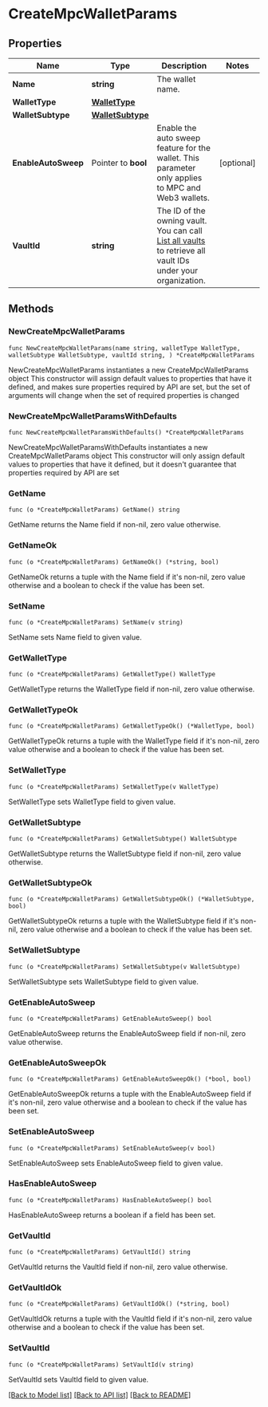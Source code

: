 # CreateMpcWalletParams

## Properties

Name | Type | Description | Notes
------------ | ------------- | ------------- | -------------
**Name** | **string** | The wallet name. | 
**WalletType** | [**WalletType**](WalletType.md) |  | 
**WalletSubtype** | [**WalletSubtype**](WalletSubtype.md) |  | 
**EnableAutoSweep** | Pointer to **bool** | Enable the auto sweep feature for the wallet. This parameter only applies to MPC and Web3 wallets. | [optional] 
**VaultId** | **string** | The ID of the owning vault. You can call [List all vaults](https://www.cobo.com/developers/v2/api-references/wallets--mpc-wallets/list-all-vaults) to retrieve all vault IDs under your organization. | 

## Methods

### NewCreateMpcWalletParams

`func NewCreateMpcWalletParams(name string, walletType WalletType, walletSubtype WalletSubtype, vaultId string, ) *CreateMpcWalletParams`

NewCreateMpcWalletParams instantiates a new CreateMpcWalletParams object
This constructor will assign default values to properties that have it defined,
and makes sure properties required by API are set, but the set of arguments
will change when the set of required properties is changed

### NewCreateMpcWalletParamsWithDefaults

`func NewCreateMpcWalletParamsWithDefaults() *CreateMpcWalletParams`

NewCreateMpcWalletParamsWithDefaults instantiates a new CreateMpcWalletParams object
This constructor will only assign default values to properties that have it defined,
but it doesn't guarantee that properties required by API are set

### GetName

`func (o *CreateMpcWalletParams) GetName() string`

GetName returns the Name field if non-nil, zero value otherwise.

### GetNameOk

`func (o *CreateMpcWalletParams) GetNameOk() (*string, bool)`

GetNameOk returns a tuple with the Name field if it's non-nil, zero value otherwise
and a boolean to check if the value has been set.

### SetName

`func (o *CreateMpcWalletParams) SetName(v string)`

SetName sets Name field to given value.


### GetWalletType

`func (o *CreateMpcWalletParams) GetWalletType() WalletType`

GetWalletType returns the WalletType field if non-nil, zero value otherwise.

### GetWalletTypeOk

`func (o *CreateMpcWalletParams) GetWalletTypeOk() (*WalletType, bool)`

GetWalletTypeOk returns a tuple with the WalletType field if it's non-nil, zero value otherwise
and a boolean to check if the value has been set.

### SetWalletType

`func (o *CreateMpcWalletParams) SetWalletType(v WalletType)`

SetWalletType sets WalletType field to given value.


### GetWalletSubtype

`func (o *CreateMpcWalletParams) GetWalletSubtype() WalletSubtype`

GetWalletSubtype returns the WalletSubtype field if non-nil, zero value otherwise.

### GetWalletSubtypeOk

`func (o *CreateMpcWalletParams) GetWalletSubtypeOk() (*WalletSubtype, bool)`

GetWalletSubtypeOk returns a tuple with the WalletSubtype field if it's non-nil, zero value otherwise
and a boolean to check if the value has been set.

### SetWalletSubtype

`func (o *CreateMpcWalletParams) SetWalletSubtype(v WalletSubtype)`

SetWalletSubtype sets WalletSubtype field to given value.


### GetEnableAutoSweep

`func (o *CreateMpcWalletParams) GetEnableAutoSweep() bool`

GetEnableAutoSweep returns the EnableAutoSweep field if non-nil, zero value otherwise.

### GetEnableAutoSweepOk

`func (o *CreateMpcWalletParams) GetEnableAutoSweepOk() (*bool, bool)`

GetEnableAutoSweepOk returns a tuple with the EnableAutoSweep field if it's non-nil, zero value otherwise
and a boolean to check if the value has been set.

### SetEnableAutoSweep

`func (o *CreateMpcWalletParams) SetEnableAutoSweep(v bool)`

SetEnableAutoSweep sets EnableAutoSweep field to given value.

### HasEnableAutoSweep

`func (o *CreateMpcWalletParams) HasEnableAutoSweep() bool`

HasEnableAutoSweep returns a boolean if a field has been set.

### GetVaultId

`func (o *CreateMpcWalletParams) GetVaultId() string`

GetVaultId returns the VaultId field if non-nil, zero value otherwise.

### GetVaultIdOk

`func (o *CreateMpcWalletParams) GetVaultIdOk() (*string, bool)`

GetVaultIdOk returns a tuple with the VaultId field if it's non-nil, zero value otherwise
and a boolean to check if the value has been set.

### SetVaultId

`func (o *CreateMpcWalletParams) SetVaultId(v string)`

SetVaultId sets VaultId field to given value.



[[Back to Model list]](../README.md#documentation-for-models) [[Back to API list]](../README.md#documentation-for-api-endpoints) [[Back to README]](../README.md)


